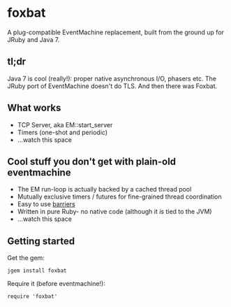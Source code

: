 # foxbat

A plug-compatible EventMachine replacement, built from the ground up for JRuby and Java 7.

## tl;dr

Java 7 is cool (really!): proper native asynchronous I/O, phasers etc. The JRuby port of EventMachine doesn't do TLS. And then there was Foxbat.

## What works

* TCP Server, aka EM::start_server
* Timers (one-shot and periodic)
* ...watch this space

## Cool stuff you don't get with plain-old eventmachine

* The EM run-loop is actually backed by a cached thread pool
* Mutually exclusive timers / futures for fine-grained thread coordination
* Easy to use [barriers]("http://en.wikipedia.org/wiki/Barrier_(computer_science)#Threads_synchronization_primitive")
* Written in pure Ruby- no native code (although it *is* tied to the JVM)
* ...watch this space

## Getting started

Get the gem:

    jgem install foxbat

Require it (before eventmachine!):

    require 'foxbat'
